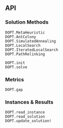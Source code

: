 ## API

### Solution Methods

```@docs
DOPT.MetaHeuristic
DOPT.AntColony
DOPT.SimulatedAnnealing
DOPT.LocalSearch
DOPT.IteratedLocalSearch
DOPT.PathRelinking
```

```@docs
DOPT.init
DOPT.solve
```

### Metrics
```@docs
DOPT.gap
```

### Instances & Results
```@docs
DOPT.read_instance
DOPT.read_solution
DOPT.update_solution!
```
